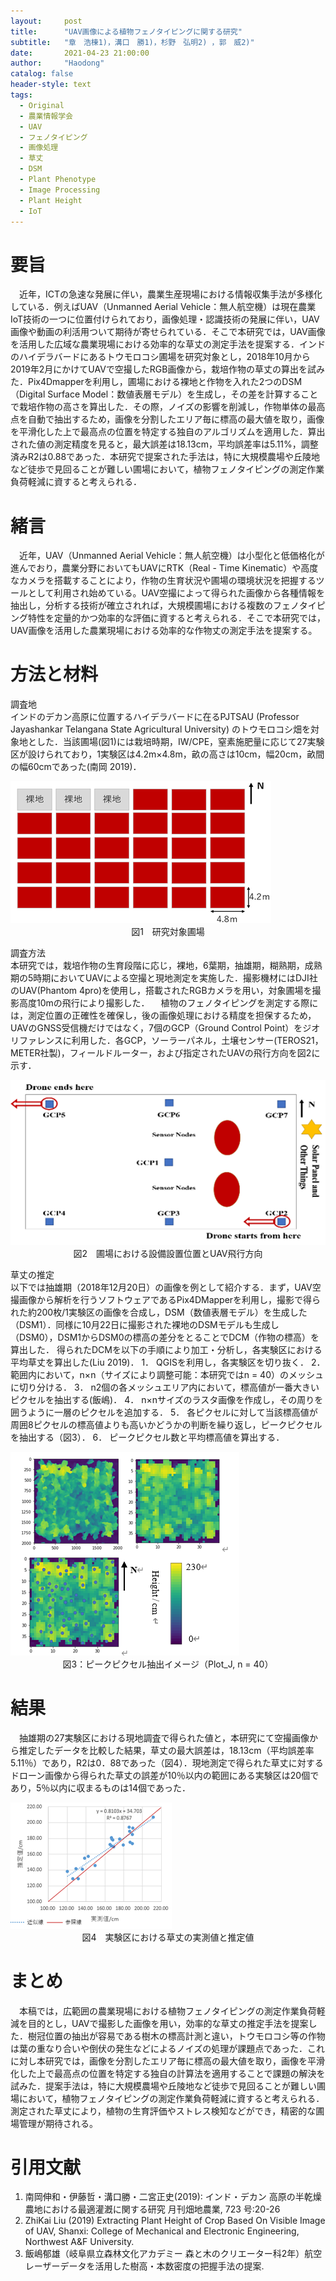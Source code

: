 ```yaml
---
layout:     post
title:      "UAV画像による植物フェノタイピングに関する研究"
subtitle:   "章　浩棟1)，溝口　勝1)，杉野　弘明2) ，郭　威2)"
date:       2021-04-23 21:00:00
author:     "Haodong"
catalog: false
header-style: text
tags:
  - Original
  - 農業情報学会
  - UAV
  - フェノタイピング
  - 画像処理
  - 草丈
  - DSM
  - Plant Phenotype
  - Image Processing
  - Plant Height
  - IoT
---
```


# 要旨
　近年，ICTの急速な発展に伴い，農業生産現場における情報収集手法が多様化している．例えばUAV（Unmanned Aerial Vehicle：無人航空機）は現在農業IoT技術の一つに位置付けられており，画像処理・認識技術の発展に伴い，UAV画像や動画の利活用ついて期待が寄せられている．そこで本研究では，UAV画像を活用した広域な農業現場における効率的な草丈の測定手法を提案する．インドのハイデラバードにあるトウモロコシ圃場を研究対象とし，2018年10月から2019年2月にかけてUAVで空撮したRGB画像から，栽培作物の草丈の算出を試みた．Pix4Dmapperを利用し，圃場における裸地と作物を入れた2つのDSM（Digital Surface Model：数値表層モデル）を生成し，その差を計算することで栽培作物の高さを算出した．その際，ノイズの影響を削減し，作物単体の最高点を自動で抽出するため，画像を分割したエリア毎に標高の最大値を取り，画像を平滑化した上で最高点の位置を特定する独自のアルゴリズムを適用した．算出された値の測定精度を見ると，最大誤差は18.13cm，平均誤差率は5.11%，調整済みR2は0.88であった．本研究で提案された手法は，特に大規模農場や丘陵地など徒歩で見回ることが難しい圃場において，植物フェノタイピングの測定作業負荷軽減に資すると考えられる．
 
# 緒言
　近年，UAV（Unmanned Aerial Vehicle：無人航空機）は小型化と低価格化が進んでおり，農業分野においてもUAVにRTK（Real - Time Kinematic）や高度なカメラを搭載することにより，作物の生育状況や圃場の環境状況を把握するツールとして利用され始めている。UAV空撮によって得られた画像から各種情報を抽出し，分析する技術が確立されれば，大規模圃場における複数のフェノタイピング特性を定量的かつ効率的な評価に資すると考えられる．そこで本研究では，UAV画像を活用した農業現場における効率的な作物丈の測定手法を提案する。
 
# 方法と材料
調査地  
  インドのデカン高原に位置するハイデラバードに在るPJTSAU (Professor Jayashankar Telangana State Agricultural University) のトウモロコシ畑を対象地とした．当該圃場(図1)には栽培時期，IW/CPE，窒素施肥量に応じて27実験区が設けられており，1実験区は4.2m×4.8m，畝の高さは10cm，幅20cm，畝間の幅60cmであった(南岡 2019)．
 
<div style="align: center">
<img src="https://raw.githubusercontent.com/haodong1228/haodong1228.github.io/master/img/post/210423_1.png"/>
</div>
<center>図1　研究対象圃場</center>

調査方法  
  本研究では，栽培作物の生育段階に応じ，裸地，6葉期，抽雄期，糊熟期，成熟期の5時期においてUAVによる空撮と現地測定を実施した．撮影機材にはDJI社のUAV(Phantom 4pro)を使用し，搭載されたRGBカメラを用い，対象圃場を撮影高度10mの飛行により撮影した．
　植物のフェノタイピングを測定する際には，測定位置の正確性を確保し，後の画像処理における精度を担保するため，UAVのGNSS受信機だけではなく，7個のGCP（Ground Control Point）をジオリファレンスに利用した．各GCP，ソーラーパネル，土壌センサー(TEROS21，METER社製)，フィールドルーター，および指定されたUAVの飛行方向を図2に示す．
 
<div style="align: center">
<img src="https://raw.githubusercontent.com/haodong1228/haodong1228.github.io/master/img/post/210423_2.png"/>
</div>
<center>図2　圃場における設備設置位置とUAV飛行方向</center>

草丈の推定  
  以下では抽雄期（2018年12月20日）の画像を例として紹介する．まず，UAV空撮画像から解析を行うソフトウェアであるPix4DMapperを利用し，撮影で得られた約200枚/1実験区の画像を合成し，DSM（数値表層モデル）を生成した（DSM1）．同様に10月22日に撮影された裸地のDSMモデルも生成し（DSM0），DSM1からDSM0の標高の差分をとることでDCM（作物の標高）を算出した．
得られたDCMを以下の手順により加工・分析し，各実験区における平均草丈を算出した(Liu 2019)．
1．	QGISを利用し，各実験区を切り抜く．
2．	範囲内において，n×n（サイズにより調整可能：本研究ではn = 40）のメッシュに切り分ける．
3．	n2個の各メッシュエリア内において，標高値が一番大きいピクセルを抽出する(飯嶋)．
4．	n×nサイズのラスタ画像を作成し，その周りを囲うように一層のピクセルを追加する．
5．	各ピクセルに対して当該標高値が周囲8ピクセルの標高値よりも高いかどうかの判断を繰り返し，ピークピクセルを抽出する（図3）．
6．	ピークピクセル数と平均標高値を算出する．

<div style="align: center">
<img src="https://raw.githubusercontent.com/haodong1228/haodong1228.github.io/master/img/post/210423_3.png"/>
</div>
<center>図3：ピークピクセル抽出イメージ（Plot_J, n = 40）</center>

# 結果
　抽雄期の27実験区における現地調査で得られた値と，本研究にて空撮画像から推定したデータを比較した結果，草丈の最大誤差は，18.13cm（平均誤差率5.11％）であり，R2は0．88であった（図4）．現地測定で得られた草丈に対するドローン画像から得られた草丈の誤差が10％以内の範囲にある実験区は20個であり，5％以内に収まるものは14個であった．
 
<div style="align: center">
<img src="https://raw.githubusercontent.com/haodong1228/haodong1228.github.io/master/img/post/210423_4.png"/>
</div>
<center>図4　実験区における草丈の実測値と推定値</center>

# まとめ
　本稿では，広範囲の農業現場における植物フェノタイピングの測定作業負荷軽減を目的とし，UAVで撮影した画像を用い，効率的な草丈の推定手法を提案した．樹冠位置の抽出が容易である樹木の標高計測と違い，トウモロコシ等の作物は葉の重なり合いや倒伏の発生などによるノイズの処理が課題点であった．これに対し本研究では，画像を分割したエリア毎に標高の最大値を取り，画像を平滑化した上で最高点の位置を特定する独自の計算法を適用することで課題の解決を試みた．提案手法は，特に大規模農場や丘陵地など徒歩で見回ることが難しい圃場において，植物フェノタイピングの測定作業負荷軽減に資すると考えられる．測定された草丈により，植物の生育評価やストレス検知などができ，精密的な圃場管理が期待される。

# 引用文献
1. 南岡伸和・伊藤哲・溝口勝・二宮正史(2019): インド・デカン 高原の半乾燥農地における最適灌漑に関する研究 月刊畑地農業, 723 号:20-26 
2. ZhiKai Liu (2019) Extracting Plant Height of Crop Based On Visible Image of UAV, Shanxi: College of Mechanical and Electronic Engineering, Northwest A&F University.
3. 飯嶋郁雄（岐阜県立森林文化アカデミー 森と木のクリエーター科2年）航空レーザーデータを活用した樹高・本数密度の把握手法の提案.
